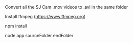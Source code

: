 Convert all the SJ Cam .mov videos to .avi in the same folder

Install ffmpeg (https://www.ffmpeg.org)

npm install

node app sourceFolder endFolder

